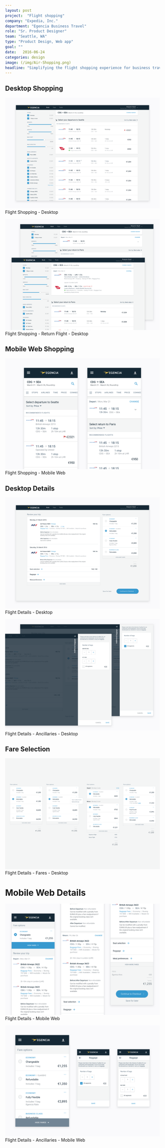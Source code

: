 ```yaml
---
layout: post
project:  "Flight shopping"
company: "Expedia, Inc."
department: "Egencia Business Travel"
role: "Sr. Product Designer"
team: "Seattle, WA"
type: "Product Design, Web app"
goal: ""
date:   2016-06-24
categories: design
image: (/img/Air-Shopping.png)
headline: "Simplifying the flight shopping experience for business travelers while leveraging company policy."
---
```


## Desktop Shopping
![Air Shopping page](/img/Air-Shopping.png)
<label class="company-name">Flight Shopping - Desktop</label>

![Air Shopping Return Flight page](/img/Air-Shopping-Return.png)
<label class="company-name">Flight Shopping - Return Flight - Desktop</label>

## Mobile Web Shopping
![Air Shopping Mobile Web page](/img/Air-Shopping-Mobile.png)
<label class="company-name">Flight Shopping - Mobile Web</label>

## Desktop Details
![Air Details page](/img/Air-Details.png)
<label class="company-name">Flight Details - Desktop</label>

![Air Details Ancillaries page](/img/Air-Details-Bags.png)
<label class="company-name">Flight Details - Ancillaries - Desktop</label>

## Fare Selection
![Air Fare States](/img/Air-Fares.png)
<label class="company-name">Flight Details - Fares - Desktop</label>

# Mobile Web Details
![Air Details Mobile Web page](/img/Air-Details-Mobile.png)
<label class="company-name">Flight Details - Mobile Web</label>

![Air Details Ancillaries Mobile Web page](/img/Air-Details-Bags-Mobile.png)
<label class="company-name">Flight Details - Ancillaries - Mobile Web</label>
